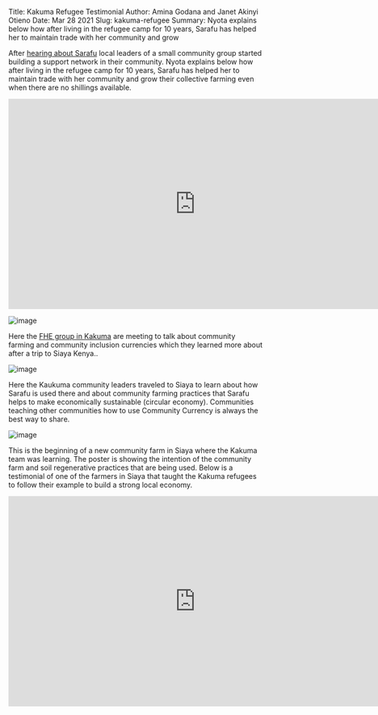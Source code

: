 Title: Kakuma Refugee Testimonial
Author: Amina Godana and Janet Akinyi Otieno
Date: Mar 28 2021
Slug: kakuma-refugee
Summary: Nyota explains below how after living in the refugee camp for 10 years, Sarafu has helped her to maintain trade with her community and grow

After [hearing about Sarafu](https://www.grassrootseconomics.org/refugee-economics.html)
local leaders of a small community group started building a support
network in their community. Nyota explains below how after living in the
refugee camp for 10 years, Sarafu has helped her to maintain trade with
her community and grow their collective farming even when there are no
shillings available.

<iframe width="740" height="416" src="https://www.youtube.com/embed/9F71cGmPfbM" title="YouTube video player" frameborder="0" allow="accelerometer; autoplay; clipboard-write; encrypted-media; gyroscope; picture-in-picture" allowfullscreen></iframe>

![image](images/blog/kakuma-refugee1.webp)

Here the [FHE group in Kakuma](https://www.grassrootseconomics.org/post/refugee-economics-in-kakuma-kenya)
are meeting to talk about community farming and community inclusion
currencies which they learned more about after a trip to Siaya Kenya..

![image](images/blog/kakuma-refugee50.webp)

Here the Kaukuma community leaders traveled to Siaya to learn about how
Sarafu is used there and about community farming practices that Sarafu
helps to make economically sustainable (circular economy). Communities
teaching other communities how to use Community Currency is always the
best way to share.

![image](images/blog/kakuma-refugee64.webp)

This is the beginning of a new community farm in Siaya where the Kakuma
team was learning. The poster is showing the intention of the community
farm and soil regenerative practices that are being used. Below is a
testimonial of one of the farmers in Siaya that taught the Kakuma
refugees to follow their example to build a strong local economy.

<iframe width="740" height="416" src="https://www.youtube.com/embed/mlcov4Gy_mI" title="YouTube video player" frameborder="0" allow="accelerometer; autoplay; clipboard-write; encrypted-media; gyroscope; picture-in-picture" allowfullscreen></iframe>
